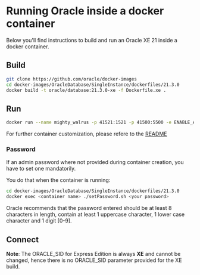 
# Running Oracle inside a docker container

Below you'll find instructions to build and run an Oracle XE 21 inside a docker container.

## Build

```bash
git clone https://github.com/oracle/docker-images
cd docker-images/OracleDatabase/SingleInstance/dockerfiles/21.3.0
docker build -t oracle/database:21.3.0-xe -f Dockerfile.xe .
```

## Run

```bash
docker run --name mighty_walrus -p 41521:1521 -p 41500:5500 -e ENABLE_ARCHIVELOG=true oracle/database:21.3.0-xe
```

For further container customization, please refere to the [README](https://github.com/oracle/docker-images/tree/main/OracleDatabase/SingleInstance)


### Password 

If an admin password where not provided during container creation, you have to set one mandatorily. 

You do that when the container is running:

```bash
cd docker-images/OracleDatabase/SingleInstance/dockerfiles/21.3.0
docker exec <container name> ./setPassword.sh <your password>
```

Oracle recommends that the password entered should be at least 8 characters in length, contain at least 1 uppercase character, 1 lower case character and 1 digit [0-9].
 

## Connect

**Note**: The ORACLE_SID for Express Edition is always **XE** and cannot be changed, hence there is no ORACLE_SID parameter provided for the XE build.

